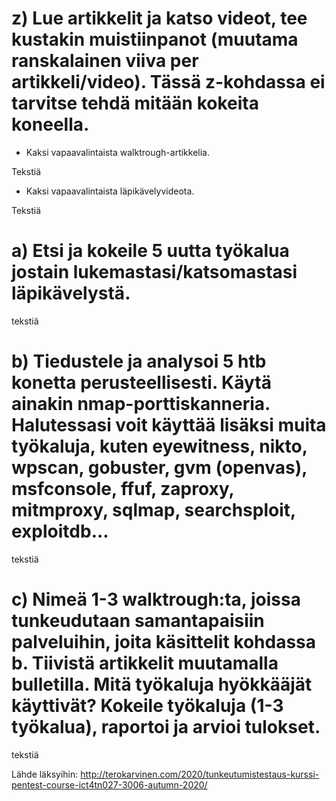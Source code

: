 # z) Lue artikkelit ja katso videot, tee kustakin muistiinpanot (muutama ranskalainen viiva per artikkeli/video). Tässä z-kohdassa ei tarvitse tehdä mitään kokeita koneella. #

* Kaksi vapaavalintaista walktrough-artikkelia.

Tekstiä

* Kaksi vapaavalintaista läpikävelyvideota.

Tekstiä



# a) Etsi ja kokeile 5 uutta työkalua jostain lukemastasi/katsomastasi läpikävelystä. #

tekstiä

# b) Tiedustele ja analysoi 5 htb konetta perusteellisesti. Käytä ainakin nmap-porttiskanneria. Halutessasi voit käyttää lisäksi muita työkaluja, kuten eyewitness, nikto, wpscan, gobuster, gvm (openvas), msfconsole, ffuf, zaproxy, mitmproxy, sqlmap, searchsploit, exploitdb... #

tekstiä

# c) Nimeä 1-3 walktrough:ta, joissa tunkeudutaan samantapaisiin palveluihin, joita käsittelit kohdassa b. Tiivistä artikkelit muutamalla bulletilla. Mitä työkaluja hyökkääjät käyttivät? Kokeile työkaluja (1-3 työkalua), raportoi ja arvioi tulokset. #

tekstiä


Lähde läksyihin: http://terokarvinen.com/2020/tunkeutumistestaus-kurssi-pentest-course-ict4tn027-3006-autumn-2020/
